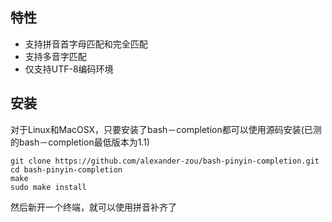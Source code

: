 ## 特性

  * 支持拼音首字母匹配和完全匹配
  * 支持多音字匹配
  * 仅支持UTF-8编码环境

## 安装

对于Linux和MacOSX，只要安装了bash－completion都可以使用源码安装(已测的bash－completion最低版本为1.1)

    git clone https://github.com/alexander-zou/bash-pinyin-completion.git
    cd bash-pinyin-completion
    make
    sudo make install
    
然后新开一个终端，就可以使用拼音补齐了

